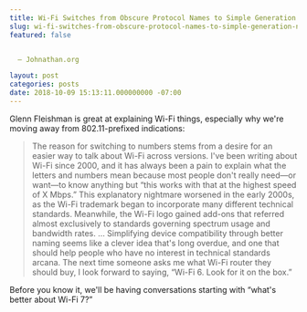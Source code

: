```yaml
---
title: Wi-Fi Switches from Obscure Protocol Names to Simple Generation Numbers
slug: wi-fi-switches-from-obscure-protocol-names-to-simple-generation-numbers
featured: false


  – Johnathan.org

layout: post
categories: posts
date: 2018-10-09 15:13:11.000000000 -07:00
---
```


Glenn Fleishman is great at explaining Wi-Fi things, especially why we're moving away from 802.11-prefixed indications:

>  The reason for switching to numbers stems from a desire for an easier way to talk about Wi-Fi across versions. I've been writing about Wi-Fi since 2000, and it has always been a pain to explain what the letters and numbers mean because most people don't really need—or want—to know anything but “this works with that at the highest speed of X Mbps.”
> This explanatory nightmare worsened in the early 2000s, as the Wi-Fi trademark began to incorporate many different technical standards. Meanwhile, the Wi-Fi logo gained add-ons that referred almost exclusively to standards governing spectrum usage and bandwidth rates.
>  …
> Simplifying device compatibility through better naming seems like a clever idea that's long overdue, and one that should help people who have no interest in technical standards arcana. The next time someone asks me what Wi-Fi router they should buy, I look forward to saying, “Wi-Fi 6. Look for it on the box.”

Before you know it, we'll be having conversations starting with “what's better about Wi-Fi 7?”

